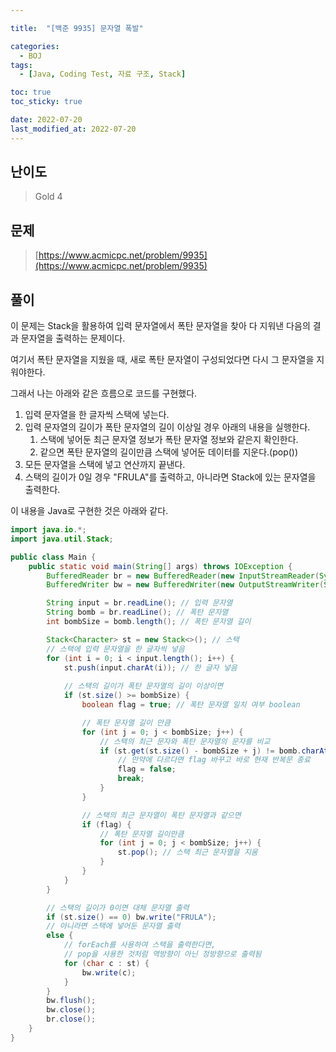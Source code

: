 ```yaml
---

title:  "[백준 9935] 문자열 폭발"

categories:
  - BOJ
tags:
  - [Java, Coding Test, 자료 구조, Stack]

toc: true
toc_sticky: true

date: 2022-07-20
last_modified_at: 2022-07-20
---
```



## 난이도

> Gold 4

## 문제

> [https://www.acmicpc.net/problem/9935](https://www.acmicpc.net/problem/9935)

## 풀이

이 문제는 Stack을 활용하여 입력 문자열에서 폭탄 문자열을 찾아 다 지워낸 다음의 결과 문자열을 출력하는 문제이다.

여기서 폭탄 문자열을 지웠을 때, 새로 폭탄 문자열이 구성되었다면 다시 그 문자열을 지워야한다.

그래서 나는 아래와 같은 흐름으로 코드를 구현했다.

1. 입력 문자열을 한 글자씩 스택에 넣는다.
2. 입력 문자열의 길이가 폭탄 문자열의 길이 이상일 경우 아래의 내용을 실행한다.
   1. 스택에 넣어둔 최근 문자열 정보가 폭탄 문자열 정보와 같은지 확인한다.
   2. 같으면 폭탄 문자열의 길이만큼 스택에 넣어둔 데이터를 지운다.(pop())
3. 모든 문자열을 스택에 넣고 연산까지 끝낸다.
4. 스택의 길이가 0일 경우 "FRULA"를 출력하고, 아니라면 Stack에 있는 문자열을 출력한다.

이 내용을 Java로 구현한 것은 아래와 같다.

```java
import java.io.*;
import java.util.Stack;

public class Main {
    public static void main(String[] args) throws IOException {
        BufferedReader br = new BufferedReader(new InputStreamReader(System.in));
        BufferedWriter bw = new BufferedWriter(new OutputStreamWriter(System.out));

        String input = br.readLine(); // 입력 문자열
        String bomb = br.readLine(); // 폭탄 문자열
        int bombSize = bomb.length(); // 폭탄 문자열 길이

        Stack<Character> st = new Stack<>(); // 스택
      	// 스택에 입력 문자열을 한 글자씩 넣음
        for (int i = 0; i < input.length(); i++) {
            st.push(input.charAt(i)); // 한 글자 넣음
						
          	// 스택의 길이가 폭탄 문자열의 길이 이상이면
            if (st.size() >= bombSize) {
                boolean flag = true; // 폭탄 문자열 일치 여부 boolean

              	// 폭탄 문자열 길이 만큼
                for (int j = 0; j < bombSize; j++) {
                  	// 스택의 최근 문자와 폭탄 문자열의 문자를 비교
                    if (st.get(st.size() - bombSize + j) != bomb.charAt(j)) {
                      	// 만약에 다르다면 flag 바꾸고 바로 현재 반복문 종료
                        flag = false;
                        break;
                    }
                }

              	// 스택의 최근 문자열이 폭탄 문자열과 같으면
                if (flag) {
                  	// 폭탄 문자열 길이만큼
                    for (int j = 0; j < bombSize; j++) {
                        st.pop(); // 스택 최근 문자열을 지움
                    }
                }
            }
        }

      	// 스택의 길이가 0이면 대체 문자열 출력
        if (st.size() == 0) bw.write("FRULA");
      	// 아니라면 스택에 넣어둔 문자열 출력
        else {
          	// forEach를 사용하여 스택을 출력한다면,
          	// pop을 사용한 것처럼 역방향이 아닌 정방향으로 출력됨
            for (char c : st) {
                bw.write(c);
            }
        }
        bw.flush();
        bw.close();
        br.close();
    }
}

```
